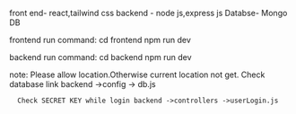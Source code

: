 front end- react,tailwind css
backend - node js,express js
Databse- Mongo DB

frontend run command:
    cd frontend
    npm run dev


backend run command:
    cd backend
    npm run dev



note: Please allow location.Otherwise current location not get.
      Check database link backend ->config -> db.js
      
      Check SECRET KEY while login backend ->controllers ->userLogin.js
        